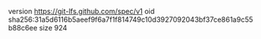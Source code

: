 version https://git-lfs.github.com/spec/v1
oid sha256:31a5d6116b5aeef9f6a7f1f814749c10d3927092043bf37ce861a9c55b88c6ee
size 924
